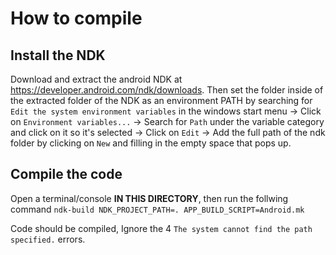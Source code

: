 # How to compile
## Install the NDK
Download and extract the android NDK at https://developer.android.com/ndk/downloads. Then set the folder inside of the extracted folder of the NDK as an environment PATH by searching for `Edit the system environment variables` in the windows start menu -> Click on `Environment variables...` -> Search for `Path` under the variable category and click on it so it's selected -> Click on `Edit` -> Add the full path of the ndk folder by clicking on `New` and filling in the empty space that pops up.
## Compile the code
Open a terminal/console **IN THIS DIRECTORY**, then run the follwing command `ndk-build NDK_PROJECT_PATH=. APP_BUILD_SCRIPT=Android.mk`

Code should be compiled, Ignore the 4 `The system cannot find the path specified.` errors.
